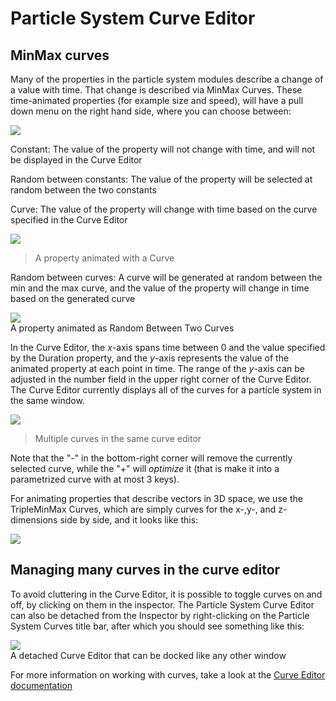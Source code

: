 Particle System Curve Editor
============================

MinMax curves
-------------


Many of the properties in the particle system modules describe a change of a value with time. That change is described via <span class=keyword>MinMax Curves</span>. 
These time-animated properties (for example  <span class=component>size</span> and <span class=component>speed</span>), will have a pull down menu on the right hand side, where you can choose between: 

![](http://docwiki.hq.unity3d.com/uploads/Main/MinMaxDropDown.png)  

<span class=component>Constant</span>: The value of the property will not change with time, and will not be displayed in the <span class=keyword>Curve Editor</span>

<span class=component>Random between constants</span>: The value of the property will be selected at random between the two constants

<span class=component>Curve</span>: The value of the property will change with time based on the curve specified in the <span class=keyword>Curve Editor</span>


![](http://docwiki.hq.unity3d.com/uploads/Main/ParticleSystemOneCurve.png)  
>A property animated with a Curve

<span class=component>Random between curves</span>: A curve will be generated at random between the min and the max curve, and the value of the property will change in time based on the generated curve

![](http://docwiki.hq.unity3d.com/uploads/Main/BetweenTwoCurves.png)  
A property animated as <span class=component>Random Between Two Curves</span>

In the <span class=keyword>Curve Editor</span>, the _x_-axis spans time between 0 and the value specified by the <span class=component>Duration</span> property, and the _y_-axis represents the value of the animated property at each point in time. The range of the _y_-axis can be adjusted in the number field in the upper right corner of the <span class=keyword>Curve Editor</span>. The <span class=keyword>Curve Editor</span> currently displays all of the curves for a particle system in the same window. 


![](http://docwiki.hq.unity3d.com/uploads/Main/ShurikenMultipleCurves.png)  
>Multiple curves in the same curve editor

Note that the "-" in the bottom-right corner will remove the currently selected curve, while the "+" will _optimize_ it (that is make it into a parametrized curve with at most 3 keys). 

For animating properties that describe vectors in 3D space, we use the TripleMinMax Curves, which are simply curves for the x-,y-, and z- dimensions side by side, and it looks like this: 

![](http://docwiki.hq.unity3d.com/uploads/Main/ShurikenTripleMinMaxCurves.png)  

Managing many curves in the curve editor
----------------------------------------

To avoid cluttering in the <span class=keyword>Curve Editor</span>, it is possible to toggle curves on and off, by clicking on them in the inspector. The Particle System Curve Editor can also be detached from the Inspector by right-clicking on the <span class=component>Particle System Curves</span> title bar, after which you should see something like this:


![](http://docwiki.hq.unity3d.com/uploads/Main/DetachedCurveEditor.png)  
A detached Curve Editor that can be docked like any other window 

For more information on working with curves, take a look at the [Curve Editor documentation](EditingCurves.md)
